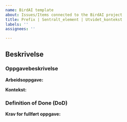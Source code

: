 ```yaml
---
name: BirdAI template
about: Issues/Items connected to the BirdAI project
title: Prefix | Sentralt_element | Utvidet_kontekst
labels: ''
assignees: ''

---
```


## Beskrivelse

### Oppgavebeskrivelse
**Arbeidsoppgave:**

**Kontekst:**


### Definition of Done (DoD)
**Krav for fullført oppgave:**
